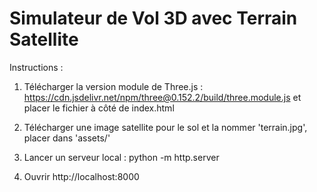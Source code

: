 Simulateur de Vol 3D avec Terrain Satellite
==========================================

Instructions :
1) Télécharger la version module de Three.js :
   https://cdn.jsdelivr.net/npm/three@0.152.2/build/three.module.js
   et placer le fichier à côté de index.html

2) Télécharger une image satellite pour le sol et la nommer 'terrain.jpg', placer dans 'assets/'

3) Lancer un serveur local :
   python -m http.server

4) Ouvrir http://localhost:8000
